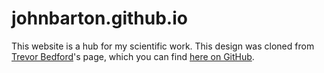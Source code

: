 # johnbarton.github.io

This website is a hub for my scientific work. This design was cloned from [Trevor Bedford](http://bedford.io/)'s page, which you can find [here on GitHub](https://github.com/blab/blotter).
